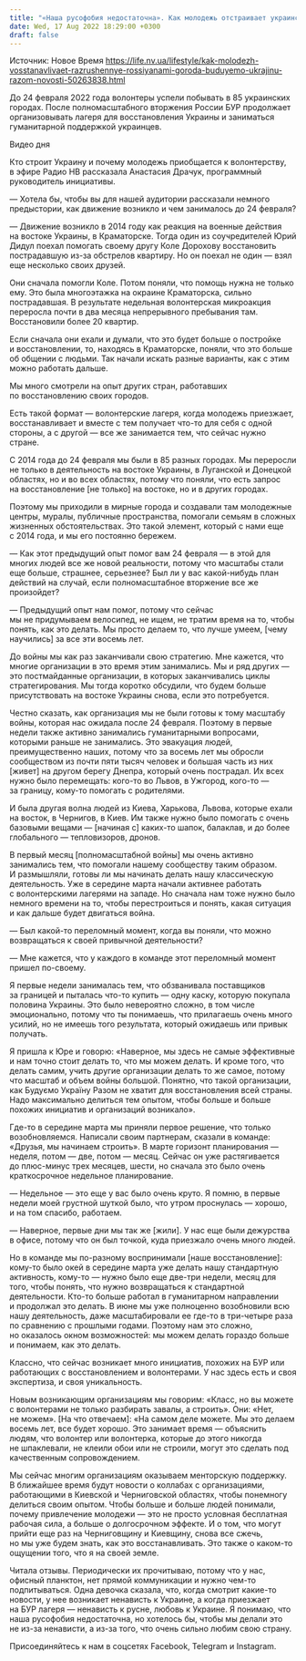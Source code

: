 ```yaml
---
title: "«Наша русофобия недостаточна». Как молодежь отстраивает украинские города и села после ухода оккупантов — интервью"
date: Wed, 17 Aug 2022 18:29:00 +0300
draft: false
---
```

Источник: Новое Время https://life.nv.ua/lifestyle/kak-molodezh-vosstanavlivaet-razrushennye-rossiyanami-goroda-buduyemo-ukrajinu-razom-novosti-50263838.html


До 24 февраля 2022 года волонтеры успели побывать в 85 украинских городах. После полномасштабного вторжения России БУР продолжает организовывать лагеря для восстановления Украины и заниматься гуманитарной поддержкой украинцев.

 Видео дня   

Кто строит Украину и почему молодежь приобщается к волонтерству, в эфире Радио НВ рассказала Анастасия Драчук, программный руководитель инициативы.

— Хотела бы, чтобы вы для нашей аудитории рассказали немного предыстории, как движение возникло и чем занималось до 24 февраля?

— Движение возникло в 2014 году как реакция на военные действия на востоке Украины, в Краматорске. Тогда один из соучредителей Юрий Дидул поехал помогать своему другу Коле Дорохову восстановить пострадавшую из-за обстрелов квартиру. Но он поехал не один — взял еще несколько своих друзей.

Они сначала помогли Коле. Потом поняли, что помощь нужна не только ему. Это была многоэтажка на окраине Краматорска, сильно пострадавшая. В результате недельная волонтерская микроакция переросла почти в два месяца непрерывного пребывания там. Восстановили более 20 квартир.

Если сначала они ехали и думали, что это будет больше о постройке и восстановлении, то, находясь в Краматорске, поняли, что это больше об общении с людьми. Так начали искать разные варианты, как с этим можно работать дальше.

Мы много смотрели на опыт других стран, работавших по восстановлению своих городов.

Есть такой формат — волонтерские лагеря, когда молодежь приезжает, восстанавливает и вместе с тем получает что-то для себя с одной стороны, а с другой — все же занимается тем, что сейчас нужно стране.

С 2014 года до 24 февраля мы были в 85 разных городах. Мы переросли не только в деятельность на востоке Украины, в Луганской и Донецкой областях, но и во всех областях, потому что поняли, что есть запрос на восстановление [не только] на востоке, но и в других городах.

Поэтому мы приходили в мирные города и создавали там молодежные центры, муралы, публичные пространства, помогали семьям в сложных жизненных обстоятельствах. Это такой элемент, который с нами еще с 2014 года, и мы его постоянно бережем.

— Как этот предыдущий опыт помог вам 24 февраля — в этой для многих людей все же новой реальности, потому что масштабы стали еще больше, страшнее, серьезнее? Был ли у вас какой-нибудь план действий на случай, если полномасштабное вторжение все же произойдет?

— Предыдущий опыт нам помог, потому что сейчас мы не придумываем велосипед, не ищем, не тратим время на то, чтобы понять, как это делать. Мы просто делаем то, что лучше умеем, [чему научились] за все эти восемь лет.

До войны мы как раз заканчивали свою стратегию. Мне кажется, что многие организации в это время этим занимались. Мы и ряд других — это постмайданные организации, в которых заканчивались циклы стратегирования. Мы тогда коротко обсудили, что будем больше присутствовать на востоке Украины снова, если это потребуется.

Честно сказать, как организация мы не были готовы к тому масштабу войны, которая нас ожидала после 24 февраля. Поэтому в первые недели также активно занимались гуманитарными вопросами, которыми раньше не занимались. Это эвакуация людей, преимущественно наших, потому что за восемь лет мы обросли сообществом из почти пяти тысяч человек и большая часть из них [живет] на другом берегу Днепра, который очень пострадал. Их всех нужно было перемещать: кого-то во Львов, в Ужгород, кого-то — за границу, кому-то помогать с родителями.

И была другая волна людей из Киева, Харькова, Львова, которые ехали на восток, в Чернигов, в Киев. Им также нужно было помогать с очень базовыми вещами — [начиная с] каких-то шапок, балаклав, и до более глобального — тепловизоров, дронов.

В первый месяц [полномасштабной войны] мы очень активно занимались тем, что помогали нашему сообществу таким образом. И размышляли, готовы ли мы начинать делать нашу классическую деятельность. Уже в середине марта начали активнее работать с волонтерскими лагерями на западе. Но сначала нам тоже нужно было немного времени на то, чтобы перестроиться и понять, какая ситуация и как дальше будет двигаться война.

— Был какой-то переломный момент, когда вы поняли, что можно возвращаться к своей привычной деятельности?

— Мне кажется, что у каждого в команде этот переломный момент пришел по-своему.

Я первые недели занималась тем, что обзванивала поставщиков за границей и пыталась что-то купить — одну каску, которую покупала половина Украины. Это было невероятно сложно, в том числе эмоционально, потому что ты понимаешь, что прилагаешь очень много усилий, но не имеешь того результата, который ожидаешь или привык получать.

Я пришла к Юре и говорю: «Наверное, мы здесь не самые эффективные и нам точно стоит делать то, что мы можем делать. И кроме того, что делать самим, учить другие организации делать то же самое, потому что масштаб и объем войны большой. Понятно, что такой организации, как Будуємо Україну Разом не хватит для восстановления всей страны. Надо максимально делиться тем опытом, чтобы больше и больше похожих инициатив и организаций возникало».

Где-то в середине марта мы приняли первое решение, что только возобновляемся. Написали своим партнерам, сказали в команде: «Друзья, мы начинаем строить». В марте горизонт планирования — неделя, потом — две, потом — месяц. Сейчас он уже растягивается до плюс-минус трех месяцев, шести, но сначала это было очень краткосрочное недельное планирование.

— Недельное — это еще у вас было очень круто. Я помню, в первые недели моей грустной шуткой было, что утром проснулась — хорошо, и на том спасибо, работаем.

— Наверное, первые дни мы так же [жили]. У нас еще были дежурства в офисе, потому что он был точкой, куда приезжало очень много людей.

Но в команде мы по-разному воспринимали [наше восстановление]: кому-то было окей в середине марта уже делать нашу стандартную активность, кому-то — нужно было еще две-три недели, месяц для того, чтобы понять, что нужно возвращаться к стандартной деятельности. Кто-то больше работал в гуманитарном направлении и продолжал это делать. В июне мы уже полноценно возобновили всю нашу деятельность, даже масштабировали ее где-то в три-четыре раза по сравнению с прошлыми годами. Поэтому нам это сложно, но оказалось окном возможностей: мы можем делать гораздо больше и понимаем, как это делать.

Классно, что сейчас возникает много инициатив, похожих на БУР или работающих с восстановлением и волонтерами. У нас здесь есть и своя экспертиза, и своя уникальность.

Новым возникающим организациям мы говорим: «Класс, но вы можете с волонтерами не только разбирать завалы, а строить». Они: «Нет, не можем». [На что отвечаем]: «На самом деле можете. Мы это делаем восемь лет, все будет хорошо. Это занимает время — объяснить людям, что волонтер или волонтерка, которые до этого никогда не шпаклевали, не клеили обои или не строили, могут это сделать под качественным сопровождением.

Мы сейчас многим организациям оказываем менторскую поддержку. В ближайшее время будут новости о коллабах с организациями, работающими в Киевской и Черниговской областях, чтобы понемногу делиться своим опытом. Чтобы больше и больше людей понимали, почему привлечение молодежи — это не просто условная бесплатная рабочая сила, а больше о долгосрочном эффекте. И о том, что могут прийти еще раз на Черниговщину и Киевщину, снова все сжечь, но мы уже будем знать, как это восстанавливать. Это также о каком-то ощущении того, что я на своей земле.

Читала отзывы. Периодически их прочитываю, потому что у нас, офисный планктон, нет прямой коммуникации и нужно чем-то подпитываться. Одна девочка сказала, что, когда смотрит какие-то новости, у нее возникает ненависть к Украине, а когда приезжает на БУР лагеря — ненависть к русне, любовь к Украине. Я понимаю, что наша русофобия недостаточна, но хотелось бы, чтобы мы делали это не из-за ненависти, а из-за того, что очень сильно любим свою страну.

Присоединяйтесь к нам в соцсетях Facebook, Telegram и Instagram.

